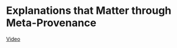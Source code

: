 # Explanations that Matter through Meta-Provenance

[Video](https://player.vimeo.com/video/446289346)

